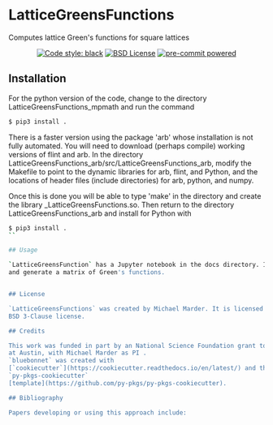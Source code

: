 # LatticeGreensFunctions

Computes lattice Green's functions for square lattices

<p align="center">
<a href="https://github.com/psf/black"><img src="https://img.shields.io/badge/code%20style-black-000000.svg" alt="Code style: black"></a>
<a href="https://opensource.org/licenses/BSD-3-Clause"><img src="https://img.shields.io/badge/License-BSD_3--Clause-blue.svg" alt="BSD License"></a>
<a href="https://github.com/pre-commit/pre-commit"><img src="https://img.shields.io/badge/pre--commit-enabled-brightgreen?logo=pre-commit&logoColor=white" alt="pre-commit powered"></a>
</p>


## Installation

For the python version of the code, change to the directory LatticeGreensFunctions_mpmath and run the command

```bash
$ pip3 install .
```

There is a faster version using the package 'arb' whose installation
is not fully automated. You will need to download (perhaps compile)
working versions of flint and arb. In the directory
LatticeGreensFunctions_arb/src/LatticeGreensFunctions_arb, modify the Makefile to point to the
dynamic libraries for arb, flint, and Python, and the locations of
header files (include directories) for arb, python, and numpy.

Once this is done you will be able to type 'make' in the directory and create the library _LatticeGreensFunctions.so. 
Then return to the directory LatticeGreensFunctions_arb and install for Python with 

```bash
$ pip3 install .
``

## Usage

`LatticeGreensFunction` has a Jupyter notebook in the docs directory. It contains an example of how to run each type of code
and generate a matrix of Green's functions.


## License

`LatticeGreensFunctions` was created by Michael Marder. It is licensed under the terms of the
BSD 3-Clause license.

## Credits

This work was funded in part by an National Science Foundation grant to the University of Texas
at Austin, with Michael Marder as PI . 
`bluebonnet` was created with
[`cookiecutter`](https://cookiecutter.readthedocs.io/en/latest/) and the
`py-pkgs-cookiecutter`
[template](https://github.com/py-pkgs/py-pkgs-cookiecutter).

## Bibliography

Papers developing or using this approach include:


